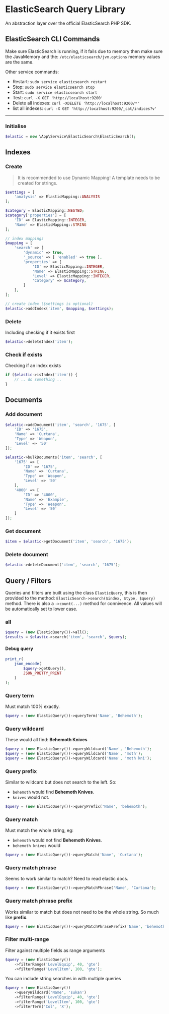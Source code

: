 # ElasticSearch Query Library
An abstraction layer over the official ElasticSearch PHP SDK.
## ElasticSearch CLI Commands
Make sure ElasticSearch is running, if it fails due to memory then make sure the JavaMemory and the: `/etc/elasticsearch/jvm.options` memory values are the same.

Other service commands:
- Restart: `sudo service elasticsearch restart`
- Stop: `sudo service elasticsearch stop`
- Start: `sudo service elasticsearch start`
- Test: `curl -X GET 'http://localhost:9200'`
- Delete all indexes: `curl -XDELETE 'http://localhost:9200/*'`
- list all indexes: `curl -X GET 'http://localhost:9200/_cat/indices?v'`
---

### Initialise
```php
$elastic = new \App\Service\ElasticSearch\ElasticSearch();
```
## Indexes
### Create
> It is recommended to use Dynamic Mapping! A template needs to be created for strings.
```php
$settings = [
	'analysis' => ElasticMapping::ANALYSIS
];

$category = ElasticMapping::NESTED;
$category['properties'] = [
	'ID' => ElasticMapping::INTEGER,
	'Name' => ElasticMapping::STRING
];

// index mappings
$mapping = [
	'search' => [
		'dynamic' => true,
		'_source' => [ 'enabled' => true ],
		'properties' => [
			'ID' => ElasticMapping::INTEGER,
			'Name' => ElasticMapping::STRING,
			'Level' => ElasticMapping::INTEGER,
			'Category' => $category,
		]
	],
];

// create index ($settings is optional)
$elastic->addIndex('item', $mapping, $settings);
```
### Delete
Including checking if it exists first
```php
$elastic->deleteIndex('item');
```
###  Check if exists
Checking if an index exists
```php
if ($elastic->isIndex('item')) {
	// .. do something ..
}
```
## Documents
### Add document
```php
$elastic->addDocument('item', 'search', '1675', [
	'ID' => '1675',
	'Name' => 'Curtana',
	'Type' => 'Weapon',
	'Level' => '50'
]);

$elastic->bulkDocuments('item', 'search', [
	'1675' => [
		'ID' => '1675',
		'Name' => 'Curtana',
		'Type' => 'Weapon',
		'Level' => '50'
	],
	'4000' => [
		'ID' => '4000',
		'Name' => 'Example',
		'Type' => 'Weapon',
		'Level' => '50'
	]
]);
```
### Get document
```php
$item = $elastic->getDocument('item', 'search', '1675');
```
### Delete document
```php
$elastic->deleteDocument('item', 'search', '1675');
```
## Query / Filters
Queries and filters are built using the class `ElasticQuery`, this is then provided to the method: `ElasticSearch->search($index, $type, $query)` method. There is also a `->count(...)` method for connivence. All values will be automatically set to lower case.
### all
```php
$query = (new ElasticQuery())->all();
$results = $elastic->search('item', 'search', $query);
```
#### Debug query
```php
print_r(
	json_encode(
		$query->getQuery(),
		JSON_PRETTY_PRINT
	)
);
```

### Query term
Must match 100% exactly.
```php
$query = (new ElasticQuery())->queryTerm('Name', 'Behemoth');
```
### Query wildcard
These would all find: **Behemoth Knives**
```php
$query = (new ElasticQuery())->queryWildcard('Name', 'Behemoth');
$query = (new ElasticQuery())->queryWildcard('Name', 'moth');
$query = (new ElasticQuery())->queryWildcard('Name', 'moth kni');
```
### Query prefix
Similar to wildcard but does not search to the left. So:
- `behemoth` would find **Behemoth Knives**.
- `knives` would not.
```php
$query = (new ElasticQuery())->queryPrefix('Name', 'behemoth');
```
### Query match
Must match the whole string, eg:
- `behemoth` would not find **Behemoth Knives**.
- `behemoth knives` would
```php
$query = (new ElasticQuery())->queryMatch('Name', 'Curtana');
```
### Query match phrase
Seems to work similar to match? Need to read elastic docs.
```php
$query = (new ElasticQuery())->queryMatchPhrase('Name', 'Curtana');
```
### Query match phrase prefix
Works similar to match but does not need to be the whole string. So much like **prefix**.
```php
$query = (new ElasticQuery())->queryMatchPhrasePrefix('Name', 'behemoth');
```
### Filter multi-range
Filter against multiple fields as range arguments
```php
$query = (new ElasticQuery())
    ->filterRange('LevelEquip', 40, 'gte')
    ->filterRange('LevelItem', 100, 'gte');
```
You can include string searches in with multiple queries
```php
$query = (new ElasticQuery())
	->queryWildcard('Name', 'sukan')
    ->filterRange('LevelEquip', 40, 'gte')
    ->filterRange('LevelItem', 100, 'gte')
    ->filterTerm('Col', 'X');
```
